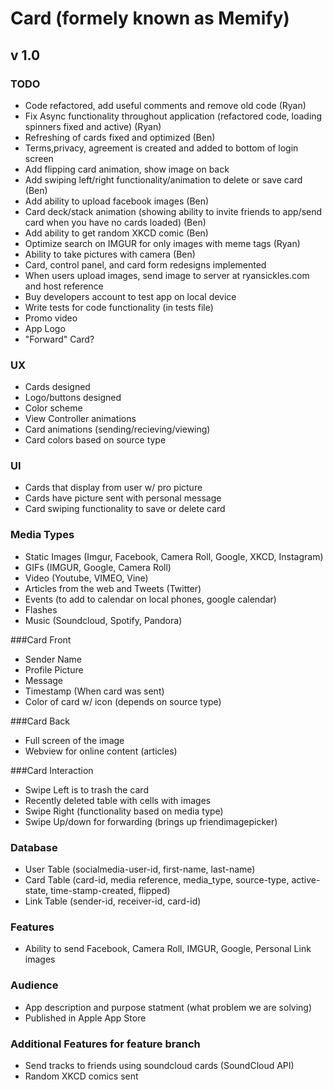 Card (formely known as Memify)
====================
v 1.0
---------------------

### TODO
* Code refactored, add useful comments and remove old code (Ryan)
* Fix Async functionality throughout application (refactored code, loading spinners fixed and active) (Ryan)
* Refreshing of cards fixed and optimized (Ben)
* Terms,privacy, agreement is created and added to bottom of login screen
* Add flipping card animation, show image on back
* Add swiping left/right functionality/animation to delete or save card (Ben)
* Add ability to upload facebook images (Ben)
* Card deck/stack animation (showing ability to invite friends to app/send card when you have no cards loaded) (Ben)
* Add ability to get random XKCD comic (Ben)
* Optimize search on IMGUR for only images with meme tags (Ryan)
* Ability to take pictures with camera (Ben)
* Card, control panel, and card form redesigns implemented
* When users upload images, send image to server at ryansickles.com and host reference
* Buy developers account to test app on local device
* Write tests for code functionality (in tests file)
* Promo video
* App Logo
* "Forward" Card?

### UX
* Cards designed
* Logo/buttons designed
* Color scheme
* View Controller animations
* Card animations (sending/recieving/viewing)
* Card colors based on source type

### UI
* Cards that display from user w/ pro picture
* Cards have picture sent with personal message
* Card swiping functionality to save or delete card

### Media Types 
* Static Images (Imgur, Facebook, Camera Roll, Google, XKCD, Instagram)
* GIFs (IMGUR, Google, Camera Roll)
* Video (Youtube, VIMEO, Vine)
* Articles from the web and Tweets (Twitter)
* Events (to add to calendar on local phones, google calendar)
* Flashes
* Music (Soundcloud, Spotify, Pandora)

###Card Front
* Sender Name
* Profile Picture
* Message
* Timestamp (When card was sent)
* Color of card w/ icon (depends on source type)

###Card Back
* Full screen of the image
* Webview for online content (articles)

###Card Interaction

* Swipe Left is to trash the card
* Recently deleted table with cells with images
* Swipe Right (functionality based on media type)
* Swipe Up/down for forwarding (brings up friendimagepicker)

### Database
* User Table (socialmedia-user-id, first-name, last-name)
* Card Table (card-id, media reference, media_type, source-type, active-state, time-stamp-created, flipped)
* Link Table (sender-id, receiver-id, card-id)

### Features
* Ability to send Facebook, Camera Roll, IMGUR, Google, Personal Link images

### Audience
* App description and purpose statment (what problem we are solving)
* Published in Apple App Store

### Additional Features for feature branch
* Send tracks to friends using soundcloud cards (SoundCloud API)
* Random XKCD comics sent
